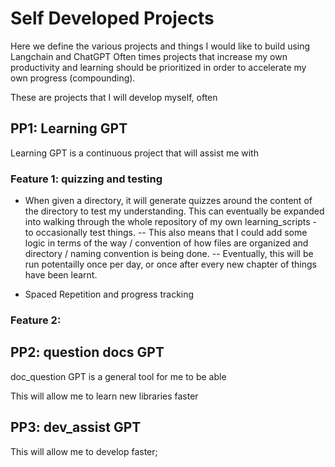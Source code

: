 # Self Developed Projects
Here we define the various projects and things I would like to build using Langchain and ChatGPT
Often times projects that increase my own productivity and learning should be prioritized in order to accelerate my own progress (compounding).

These are projects that I will develop myself, often 


## PP1: Learning GPT
Learning GPT is a continuous project that will assist me with 

### Feature 1: quizzing and testing
- When given a directory, it will generate quizzes around the content of the directory to test my understanding. This can eventually be expanded into walking through the whole repository of my own learning_scripts - to occasionally test things.
-- This also means that I could add some logic in terms of the way / convention of how files are organized and directory / naming convention is being done.
-- Eventually, this will be run potentailly once per day, or once after every new chapter of things have been learnt.

- Spaced Repetition and progress tracking

### Feature 2:





## PP2: question docs GPT
doc_question GPT is a general tool for me to be able

This will allow me to learn new libraries faster



## PP3: dev_assist GPT
This will allow me to develop faster;










